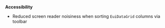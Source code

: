 **Accessibility**

- Reduced screen reader noisiness when sorting `EuiDataGrid` columns via toolbar
